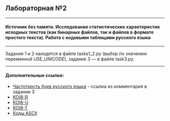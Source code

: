 ## Лабораторная №2

___

#### Источник без памяти. Исследование статистических характеристик исходных текстов (как бинарных файлов, так и файлов в формате простого текста). Работа с кодовыми таблицами русского языка

___

Задания 1 и 2 находятся в файле tasks1_2.py (выбор по значению переменной USE_UNICODE), задание 3 — в файле task3.py.

___

#### Дополнительные ссылки:

- [Частотность букв русского языка](https://ru.wikipedia.org/wiki/%D0%A7%D0%B0%D1%81%D1%82%D0%BE%D1%82%D0%BD%D0%BE%D1%81%D1%82%D1%8C) - ссылка из комментария в задании 3
- [KOI8-R](https://en.wikipedia.org/wiki/KOI8-R)
- [KOI8-U](https://en.wikipedia.org/wiki/KOI8-U)
- [KOI8-T](https://en.wikipedia.org/wiki/KOI8-T)
- [Коды ASCII](https://snipp.ru/handbk/table-ascii)

